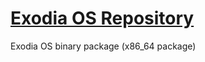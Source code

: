 # [Exodia OS Repository](https://exodia-os.github.io/exodia-repo/)
Exodia OS binary package (x86_64 package)
